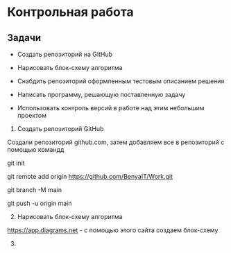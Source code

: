 # Контрольная работа

## Задачи

* Создать репозиторий на GitHub

* Нарисовать блок-схему алгоритма

* Снабдить репозиторий оформленным тестовым описанием решения

* Написать программу, решающую поставленную задачу

* Использовать контроль версий в работе над этим небольшим проектом

1. Создать репозиторий GitHub

Создали репозиторий github.com, затем добавляем все в репозиторий с помощью командд


git init

git remote add origin https://github.com/BenyaIT/Work.git 

git branch -M main

git push -u origin main

2. Нарисовать блок-схему алгоритма

https://app.diagrams.net - с помощью этого сайта создаем блок-схему

3. 